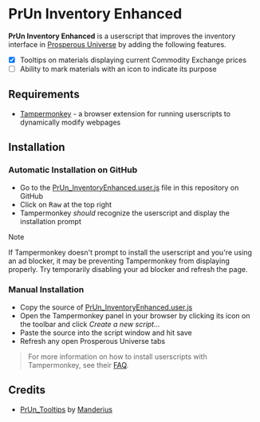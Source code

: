 # PrUn Inventory Enhanced

**PrUn Inventory Enhanced** is a userscript that improves the inventory interface in [Prosperous Universe](https://prosperousuniverse.com) by adding the following features.

- [x] Tooltips on materials displaying current Commodity Exchange prices
- [ ] Ability to mark materials with an icon to indicate its purpose

## Requirements

* [Tampermonkey](https://www.tampermonkey.net) - a browser extension for running userscripts to dynamically modify webpages

## Installation

### Automatic Installation on GitHub

* Go to the [PrUn_InventoryEnhanced.user.js](./dist/PrUn_InventoryEnhanced.user.js) file in this repository on GitHub
* Click on <kbd>Raw</kbd> at the top right
* Tampermonkey _should_ recognize the userscript and display the installation prompt

> [!NOTE]
> If Tampermonkey doesn't prompt to install the userscript and you're using an
> ad blocker, it may be preventing Tampermonkey from displaying properly. Try
> temporarily disabling your ad blocker and refresh the page.

### Manual Installation

* Copy the source of [PrUn_InventoryEnhanced.user.js](./dist/PrUn_InventoryEnhanced.user.js)
* Open the Tampermonkey panel in your browser by clicking its icon on the toolbar and click _Create a new script..._
* Paste the source into the script window and hit save
* Refresh any open Prosperous Universe tabs

> For more information on how to install userscripts with Tampermonkey, see their [FAQ](https://www.tampermonkey.net/faq.php#Q102).

## Credits

* [PrUn_Tooltips](https://github.com/Manderius/PrUn_Tooltips) by [Manderius](https://github.com/Manderius)
